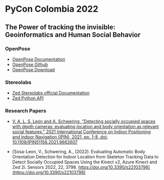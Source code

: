 # PyCon Colombia 2022

## The Power of tracking the invisible: Geoinformatics and Human Social Behavior

### OpenPose

- [OpenPose Documentation](https://cmu-perceptual-computing-lab.github.io/openpose/web/html/doc/index.html)
- [OpenPose Github](https://github.com/CMU-Perceptual-Computing-Lab/openpose)
- [OpenPose Download](https://github.com/CMU-Perceptual-Computing-Lab/openpose/releases/tag/v1.7.0)

### Stereolabs

- [Zed Stereolabs official Documentation](https://www.stereolabs.com/docs/)
- [Zed Python API](https://www.stereolabs.com/docs/app-development/python/install/)


### Research Papers

- [V. A. L. S. León and A. Schwering, "Detecting socially occupied spaces with depth cameras: evaluating location and body orientation as relevant social features," 2021 International Conference on Indoor Positioning and Indoor Navigation (IPIN), 2021, pp. 1-8, doi: 10.1109/IPIN51156.2021.9662607](https://ieeexplore.ieee.org/document/9662607)

- [Sosa-Leon, V., Schwering, A., (2022). Evaluating Automatic Body Orientation Detection for Indoor Location from Skeleton Tracking Data to Detect Socially Occupied Spaces Using the Kinect v2, Azure Kinect and Zed 2i. Sensors 2022, 22, 3798. https://doi.org/10.3390/s22103798](https://doi.org/10.3390/s22103798)

